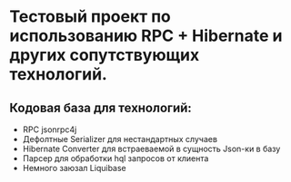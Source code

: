 # Тестовый проект по использованию RPC + Hibernate и других сопутствующих технологий. 
## Кодовая база для технологий:
- RPC jsonrpc4j
- Дефолтные Serializer для нестандартных случаев
- Hibernate Converter для встраеваемой в сущность Json-ки в базу
- Парсер для обработки hql запросов от клиента
- Немного заюзал Liquibase
